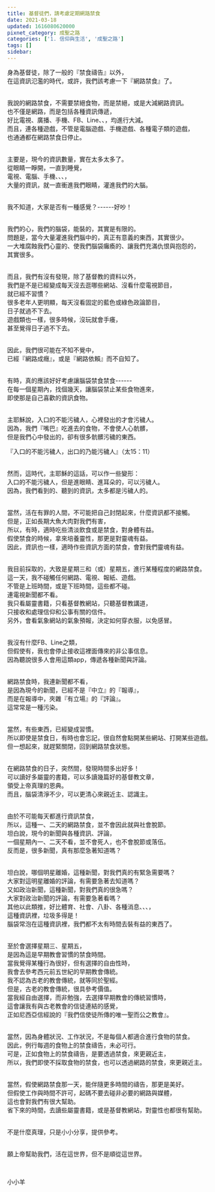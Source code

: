 ```yaml
---
title: 基督徒們，請考慮定期網路禁食
date: 2021-03-18
updated: 1616080620000
pixnet_category: 成聖之路
categories: ['1. 信仰與生活', '成聖之路']
tags: []
sidebar: 
---
```


<p>身為基督徒，除了一般的『禁食禱告』以外，<br/>
在這資訊氾濫的時代，或許，我們該考慮一下『網路禁食』了。</p>
<p><br/>
我說的網路禁食，不需要禁絕食物，而是禁絕，或是大減網路資訊。<br/>
也不僅是網路，而是包括各種資訊傳遞，<br/>
好比電視、廣播、手機、FB、Line、、，均進行大減。<br/>
而且，連各種遊戲，不管是電腦遊戲、手機遊戲、各種電子類的遊戲，<br/>
也通通都在網路禁食日停止。</p>
<p><br/>
主要是，現今的資訊數量，實在太多太多了。<br/>
從眼睛一睜開，一直到睡覺，<br/>
電視、電腦、手機、、、，<br/>
大量的資訊，就一直衝進我們眼睛，灌進我們的大腦。</p>
<p><br/>
我不知道，大家是否有一種感覺？------好吵！</p>
<p><br/>
我們的心，我們的腦袋，能裝的，其實是有限的。<br/>
問題是，當今大量灌進我們腦中的，真正有意義的東西，其實很少。<br/>
一大堆腐蝕我們心靈的、使我們腦袋癱瘓的、讓我們充滿仇恨與抱怨的，<br/>
其實很多。</p>
<p><br/>
而且，我們有沒有發現，除了基督教的資料以外，<br/>
我們是不是已經變成每天沒去逛哪些網站、沒看什麼電視節目，<br/>
就已經不習慣？<br/>
很多老年人更明顯，每天沒看固定的藍色或綠色政論節目，<br/>
日子就過不下去。<br/>
遊戲類也一樣，很多時候，沒玩就會手癢，<br/>
甚至覺得日子過不下去。</p>
<p><br/>
因此，我們很可能在不知不覺中，<br/>
已經『網路成癮』，或是『網路依賴』而不自知了。</p>
<p><br/>
有時，真的應該好好考慮讓腦袋禁食禁食------<br/>
在每一個星期內，找個幾天，讓腦袋禁止某些食物進來，<br/>
即使那是自己喜歡的資訊食物。</p>
<p><br/>
主耶穌說，入口的不能污穢人，心裡發出的才會污穢人。<br/>
因為，我們『嘴巴』吃進去的食物，不會使人心骯髒，<br/>
但是我們心中發出的，卻有很多骯髒污穢的東西。</p>
<p>『入口的不能污穢人，出口的乃能污穢人』（太15：11）</p>
<p><br/>
然而，這時代，主耶穌的這話，可以作一些變形：<br/>
入口的不能污穢人，但是進眼睛、進耳朵的，可以污穢人。<br/>
因為，我們看到的、聽到的資訊，太多都是污穢人的。</p>
<p><br/>
當然，活在有罪的人間，不可能把自己封閉起來，什麼資訊都不接觸。<br/>
但是，正如長期大魚大肉對我們有害，<br/>
所以，有時，適時吃些清淡飲食或是禁食，對身體有益。<br/>
假使禁食的時候，拿來培養靈性，那更是對靈魂有益。<br/>
因此，資訊也一樣，適時作些資訊方面的禁食，會對我們靈魂有益。</p>
<p><br/>
我目前採取的，大致是星期三和（或）星期五，進行某種程度的網路禁食。<br/>
這一天，我不碰觸任何網路、電視、報紙、遊戲。<br/>
不管是上班時間，或是下班時間，這些都不碰。<br/>
連電視新聞都不看。<br/>
我只看屬靈書籍，只看基督教網站，只聽基督教講道，<br/>
只接收和處理信仰和公事有關的信件。<br/>
另外，會看氣象網站的氣象預報，決定如何穿衣服，以免感冒。</p>
<p><br/>
我沒有什麼FB、Line之類，<br/>
但假使有，我也會停止接收這裡面傳來的非公事信息。<br/>
因為聽說很多人會用這類app，傳遞各種新聞與評論。</p>
<p><br/>
網路禁食時，我連新聞都不看，<br/>
是因為現今的新聞，已經不是『中立』的『報導』，<br/>
而是在報導中，夾雜『有立場』的『評論』。<br/>
這常常是一種污染。</p>
<p><br/>
當然，有些東西，已經變成習慣。<br/>
所以即使是禁食日，有時也會忘記，很自然會點開某些網站、打開某些遊戲。<br/>
但一想起來，就趕緊關閉，回到網路禁食狀態。</p>
<p><br/>
在網路禁食的日子，突然間，發現時間多出好多！<br/>
可以讀好多屬靈的書籍，可以多讀幾篇好的基督教文章，<br/>
領受上帝真理的恩典。<br/>
而且，腦袋清淨不少，可以更清心來親近主、認識主。</p>
<p><br/>
由於不可能每天都進行資訊禁食，<br/>
所以，這種一、二天的網路禁食，並不會因此就與社會脫節。<br/>
坦白說，現今的新聞與各種資訊、評論，<br/>
一個星期內一、二天不看，並不會死人，也不會脫節或落伍。<br/>
反而是，很多新聞，真有那麼急著知道嗎？</p>
<p><br/>
坦白說，哪個明星離婚，這種新聞，對我們真的有緊急需要嗎？<br/>
大家對這明星離婚的評論，有需要急著去知道嗎？<br/>
又如政治新聞，這種新聞，對我們真的很急嗎？<br/>
大家對政治新聞的評論，有需要急著看嗎？<br/>
其他以此類推，好比體育、社會、八卦、各種消息、、、，<br/>
這種資訊裡，垃圾多得是！<br/>
腦袋常泡在這種資訊裡，我們都不太有時間去裝有益的東西了。</p>
<p><br/>
至於會選擇星期三、星期五，<br/>
是因為這是早期教會習慣的禁食時間。<br/>
當我覺得某種行為很好，但有選擇的自由性時，<br/>
我會去參考西元前五世紀的早期教會傳統。<br/>
我不認為古老的教會傳統，就等同於聖經。<br/>
但是，古老的教會傳統，很具參考價值。<br/>
當我經自由選擇，而非勉強，去選擇早期教會的傳統習慣時，<br/>
這會讓我有與古老教會的信徒連結的感覺，<br/>
正如尼西亞信經說的『我們信使徒所傳的唯一聖而公之教會』。</p>
<p><br/>
當然，因為身體狀況、工作狀況，不是每個人都適合進行食物的禁食。<br/>
因此，例行每週的食物上的禁食禱告，未必可行。<br/>
可是，正如食物上的禁食禱告，是要透過禁食，來更親近主，<br/>
所以，我們即使不採取食物的禁食，也可以透過網路的禁食，來更親近主。</p>
<p><br/>
當然，假使網路禁食那一天，能伴隨更多時間的禱告，那更是美好。<br/>
但假使工作與時間不許可，起碼不要去碰非必要的網路與媒體，<br/>
這也會對我們有很大幫助。<br/>
省下來的時間，去讀些屬靈書籍，或是基督教網站，對靈性也都很有幫助。</p>
<p><br/>
不是什麼真理，只是小小分享，提供參考。</p>
<p><br/>
願上帝幫助我們，活在這世界，但不是順從這世界。</p>
<p> </p>
<p>小小羊</p>
<p> </p>
